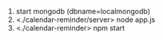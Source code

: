 1. start mongodb (dbname=localmongodb)
2. <./calendar-reminder/server> node app.js
3. <./calendar-reminder> npm start
